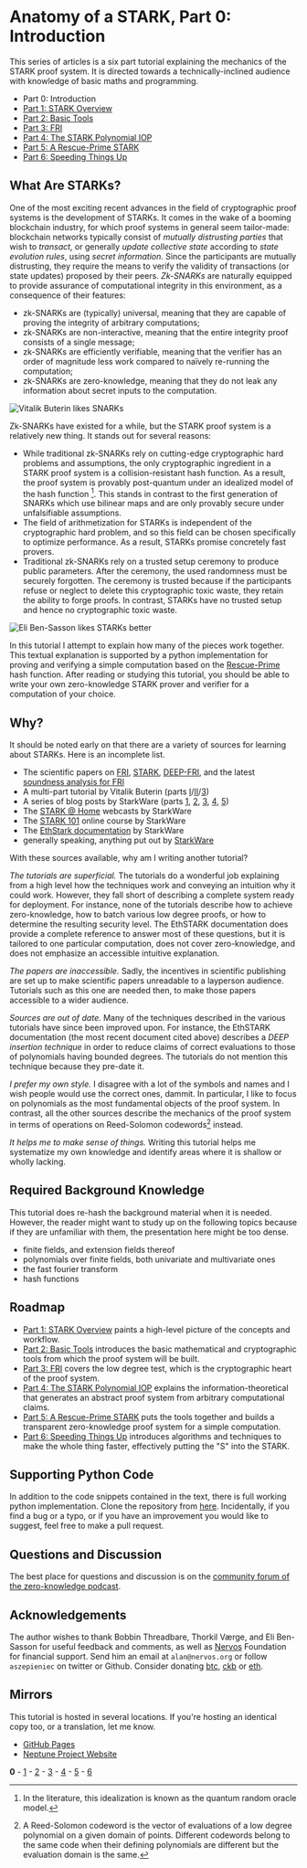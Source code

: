 # Anatomy of a STARK, Part 0: Introduction

This series of articles is a six part tutorial explaining the mechanics of the STARK proof system. It is directed towards a technically-inclined audience with knowledge of basic maths and programming.

 - Part 0: Introduction
 - [Part 1: STARK Overview](overview)
 - [Part 2: Basic Tools](basic-tools)
 - [Part 3: FRI](fri)
 - [Part 4: The STARK Polynomial IOP](stark)
 - [Part 5: A Rescue-Prime STARK](rescue-prime)
 - [Part 6: Speeding Things Up](faster)

## What Are STARKs?

One of the most exciting recent advances in the field of cryptographic proof systems is the development of STARKs. It comes in the wake of a booming blockchain industry, for which proof systems in general seem tailor-made: blockchain networks typically consist of *mutually distrusting parties* that wish to *transact*, or generally *update collective state* according to *state evolution rules*, using *secret information*. Since the participants are mutually distrusting, they require the means to verify the validity of transactions (or state updates) proposed by their peers. *Zk-SNARKs* are naturally equipped to provide assurance of computational integrity in this environment, as a consequence of their features:
 - zk-SNARKs are (typically) universal, meaning that they are capable of proving the integrity of arbitrary computations;
 - zk-SNARKs are non-interactive, meaning that the entire integrity proof consists of a single message;
 - zk-SNARKs are efficiently verifiable, meaning that the verifier has an order of magnitude less work compared to naïvely re-running the computation;
 - zk-SNARKs are zero-knowledge, meaning that they do not leak any information about secret inputs to the computation.

 ![Vitalik Buterin likes SNARKs](graphics/twitter-vitalik.png "Zk-SNARKs are expected to be a significant revolution.")

Zk-SNARKs have existed for a while, but the STARK proof system is a relatively new thing. It stands out for several reasons:
 - While traditional zk-SNARKs rely on cutting-edge cryptographic hard problems and assumptions, the only cryptographic ingredient in a STARK proof system is a collision-resistant hash function. As a result, the proof system is provably post-quantum under an idealized model of the hash function [^1]. This stands in contrast to the first generation of SNARKs which use bilinear maps and are only provably secure under unfalsifiable assumptions.
 - The field of arithmetization for STARKs is independent of the cryptographic hard problem, and so this field can be chosen specifically to optimize performance. As a result, STARKs promise concretely fast provers.
 - Traditional zk-SNARKs rely on a trusted setup ceremony to produce public parameters. After the ceremony, the used randomness must be securely forgotten. The ceremony is trusted because if the participants refuse or neglect to delete this cryptographic toxic waste, they retain the ability to forge proofs. In contrast, STARKs have no trusted setup and hence no cryptographic toxic waste.

 ![Eli Ben-Sasson likes STARKs better](graphics/twitter-eli.png "STARKs will beat SNARKs")

In this tutorial I attempt to explain how many of the pieces work together. This textual explanation is supported by a python implementation for proving and verifying a simple computation based on the [Rescue-Prime](https://eprint.iacr.org/2020/1143.pdf) hash function. After reading or studying this tutorial, you should be able to write your own zero-knowledge STARK prover and verifier for a computation of your choice.

## Why?

It should be noted early on that there are a variety of sources for learning about STARKs. Here is an incomplete list.
 - The scientific papers on [FRI](https://eccc.weizmann.ac.il/report/2017/134/revision/1/download/), [STARK](https://eprint.iacr.org/2018/046.pdf), [DEEP-FRI](https://eprint.iacr.org/2019/336.pdf), and the latest [soundness analysis for FRI](https://eccc.weizmann.ac.il/report/2020/083/)
 - A multi-part tutorial by Vitalik Buterin (parts [I](https://vitalik.ca/general/2017/11/09/starks_part_1.html)/[II](https://vitalik.ca/general/2017/11/22/starks_part_2.html)/[3](https://vitalik.ca/general/2018/07/21/starks_part_3.html))
 - A series of blog posts by StarkWare (parts [1](https://medium.com/starkware/stark-math-the-journey-begins-51bd2b063c71), [2](https://medium.com/starkware/arithmetization-i-15c046390862), [3](https://medium.com/starkware/arithmetization-ii-403c3b3f4355), [4](https://medium.com/starkware/low-degree-testing-f7614f5172db), [5](https://medium.com/starkware/a-framework-for-efficient-starks-19608ba06fbe))
 - The [STARK @ Home](https://www.youtube.com/playlist?list=PLcIyXLwiPilUFGw7r2uyWerOkbx4GFMXq) webcasts by StarkWare
 - The [STARK 101](https://starkware.co/developers-community/stark101-onlinecourse/) online course by StarkWare
 - The [EthStark documentation](https://eprint.iacr.org/2021/582.pdf) by StarkWare
 - generally speaking, anything put out by [StarkWare](https://starkware.co)

With these sources available, why am I writing another tutorial?

*The tutorials are superficial.* The tutorials do a wonderful job explaining from a high level how the techniques work and conveying an intuition why it could work. However, they fall short of describing a complete system ready for deployment. For instance, none of the tutorials describe how to achieve zero-knowledge, how to batch various low degree proofs, or how to determine the resulting security level. The EthSTARK documentation does provide a complete reference to answer most of these questions, but it is tailored to one particular computation, does not cover zero-knowledge, and does not emphasize an accessible intuitive explanation.

*The papers are inaccessible.* Sadly, the incentives in scientific publishing are set up to make scientific papers unreadable to a layperson audience. Tutorials such as this one are needed then, to make those papers accessible to a wider audience.

*Sources are out of date.* Many of the techniques described in the various tutorials have since been improved upon. For instance, the EthSTARK documentation (the most recent document cited above) describes a *DEEP insertion technique* in order to reduce claims of correct evaluations to those of polynomials having bounded degrees. The tutorials do not mention this technique because they pre-date it.

*I prefer my own style.* I disagree with a lot of the symbols and names and I wish people would use the correct ones, dammit. In particular, I like to focus on polynomials as the most fundamental objects of the proof system. In contrast, all the other sources describe the mechanics of the proof system in terms of operations on Reed-Solomon codewords[^2] instead.

*It helps me to make sense of things.* Writing this tutorial helps me systematize my own knowledge and identify areas where it is shallow or wholly lacking. 

## Required Background Knowledge

This tutorial does re-hash the background material when it is needed. However, the reader might want to study up on the following topics because if they are unfamiliar with them, the presentation here might be too dense.

- finite fields, and extension fields thereof
- polynomials over finite fields, both univariate and multivariate ones
- the fast fourier transform
- hash functions

## Roadmap

 - [Part 1: STARK Overview](overview) paints a high-level picture of the concepts and workflow.
 - [Part 2: Basic Tools](basic-tools) introduces the basic mathematical and cryptographic tools from which the proof system will be built.
 - [Part 3: FRI](fri) covers the low degree test, which is the cryptographic heart of the proof system.
 - [Part 4: The STARK Polynomial IOP](stark) explains the information-theoretical that generates an abstract proof system from arbitrary computational claims.
 - [Part 5: A Rescue-Prime STARK](rescue-prime) puts the tools together and builds a transparent zero-knowledge proof system for a simple computation.
 - [Part 6: Speeding Things Up](faster) introduces algorithms and techniques to make the whole thing faster, effectively putting the "S" into the STARK.

## Supporting Python Code

In addition to the code snippets contained in the text, there is full working python implementation. Clone the repository from [here](https://github.com/aszepieniec/stark-anatomy). Incidentally, if you find a bug or a typo, or if you have an improvement you would like to suggest, feel free to make a pull request.

## Questions and Discussion

The best place for questions and discussion is on the [community forum of the zero-knowledge podcast](https://community.zeroknowledge.fm). 

## Acknowledgements

The author wishes to thank Bobbin Threadbare, Thorkil Værge, and Eli Ben-Sasson for useful feedback and comments, as well as [Nervos](https://nervos.org) Foundation for financial support. Send him an email at `alan@nervos.org` or follow `aszepieniec` on twitter or Github. Consider donating [btc](bitcoin:bc1qg32wme6sqltus5e9yzuq4y56xxc0rutly8ak7y), [ckb](nervos:ckb1qyq9s4rvld206a3rl6jmzxav4ffx58uj5prsv867ml) or [eth](ethereum:0x934B24cE32ceEDB38ce088Da1D9366Fa23F7B3f4).

## Mirrors

This tutorial is hosted in several locations. If you're hosting an identical copy too, or a translation, let me know.

 - [GitHub Pages](https://aszepieniec.github.io/stark-anatomy/)
 - [Neptune Project Website](https://neptune.cash/learn/stark-anatomy/)

**0** - [1](overview) - [2](basic-tools) - [3](fri) - [4](stark) - [5](rescue-prime) - [6](faster)

[^1]: In the literature, this idealization is known as the quantum random oracle model.
[^2]: A Reed-Solomon codeword is the vector of evaluations of a low degree polynomial on a given domain of points. Different codewords belong to the same code when their defining polynomials are different but the evaluation domain is the same.
